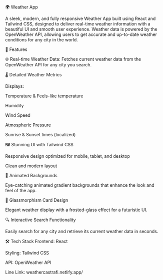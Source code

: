 🌍 Weather App

A sleek, modern, and fully responsive Weather App built using React and Tailwind CSS, designed to deliver real-time weather information with a beautiful UI and smooth user experience. Weather data is powered by the OpenWeather API, allowing users to get accurate and up-to-date weather conditions for any city in the world.

🚀 Features

🌐 Real-time Weather Data: Fetches current weather data from the OpenWeather API for any city you search.

🌡️ Detailed Weather Metrics

Displays:

Temperature & Feels-like temperature

Humidity

Wind Speed

Atmospheric Pressure

Sunrise & Sunset times (localized)

🖼️ Stunning UI with Tailwind CSS

Responsive design optimized for mobile, tablet, and desktop

Clean and modern layout


🎨 Animated Backgrounds

Eye-catching animated gradient backgrounds that enhance the look and feel of the app.

🧊 Glassmorphism Card Design

Elegant weather display with a frosted-glass effect for a futuristic UI.

🔍 Interactive Search Functionality

Easily search for any city and retrieve its current weather data in seconds.

🛠️ Tech Stack
Frontend: React

Styling: Tailwind CSS

API: OpenWeather API

Line Link: weathercastrafi.netlify.app/
